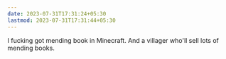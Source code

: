 ```yaml
---
date: 2023-07-31T17:31:24+05:30
lastmod: 2023-07-31T17:31:44+05:30
---
```


I fucking got mending book in Minecraft. And a villager who'll sell lots of mending books.
